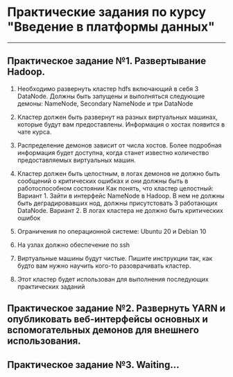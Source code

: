 # Практические задания по курсу "Введение в платформы данных"

---

## Практическое задание №1. Развертывание Hadoop. 

1. Необходимо развернуть кластер hdfs включающий в себя 3 DataNode. Должны быть запущены и выполняться следующие демоны: NameNode, Secondary NameNode и три DataNode

2. Кластер должен быть развернут на разных виртуальных машинах, которые будут вам предоставлены. Информация о хостах появится в чате курса.

3. Распределение демонов зависит от числа хостов. Более подробная информация будет доступна, когда станет известно количество предоставляемых виртуальных машин.

4. Кластер должен быть целостным, в логах демонов не должно быть сообщений о критических ошибках и они должны быть в работоспособном состоянии
Как понять, что кластер целостный: 
Вариант 1. Зайти в интерфейс NameNode в Hadoop. В нем не должны быть деградировавших нод, должны присутстовать 3 работающих DataNode. 
Вариант 2. В логах кластера не должно быть критических ошибок

5. Ограничения по операционной системе: Ubuntu 20 и Debian 10

6. На узлах должно обеспечение по ssh

7. Виртуальные машины будут чистые. Пишите инструкции так, как будто вам нужно научить кого-то разоврачивать кластер.

8. Этот кластер будет использован для выполнения последующих практических заданий

## Практическое задание №2. Развернуть YARN и опубликовать веб-интерфейсы основных и вспомогательных демонов для внешнего использования.

## Практическое задание №3. Waiting...

